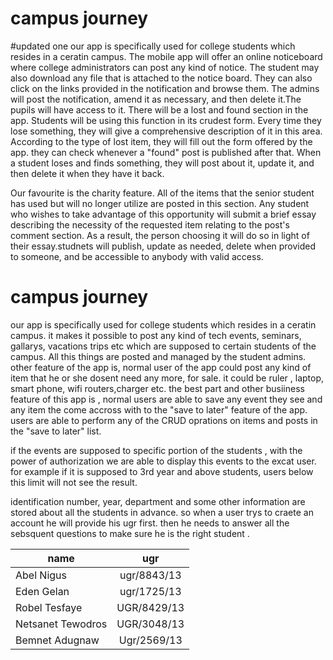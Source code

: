 
# campus journey 
#updated one
our app is specifically used for college students which resides in a ceratin campus. 
The mobile app will offer an online noticeboard where college administrators can post any kind of notice. The student may also download any file that is attached to the notice board. They can also click on the links provided in the notification and browse them. The admins will post the notification, amend it as necessary, and then delete it.The pupils will have access to it.
There will be a lost and found section in the app. Students will be using this function in its crudest form. Every time they lose something, they will give a comprehensive description of it in this area. According to the type of lost item, they will fill out the form offered by the app. they can check whenever a "found" post is published after that. When a student loses and finds something, they will post about it, update it, and then delete it when they have it back.

Our favourite is the charity feature. All of the items that the senior student has used but will no longer utilize are posted in this section. Any student who wishes to take advantage of this opportunity will submit a brief essay describing the necessity of the requested item relating to the post's comment section. As a result, the person choosing it will do so in light of their essay.studnets will publish, update as needed, delete when provided to someone, and be accessible to anybody with valid access.









# campus journey 
our app is specifically used for college students which resides in a ceratin campus. it makes it possible to post any kind of tech events, seminars, gallarys, vacations trips etc which are supposed to certain students of the campus. All this things are posted and managed by the student admins. other feature of the app is, normal user of the app could post any kind of item that he or she dosent need any more, for sale. it could be ruler , laptop, smart phone, wifi routers,charger etc. the best part and other busiiness feature of this app is , normal users are able to save any event they see and any item the come accross with to the "save to later" feature of the app. users are able to perform any of the CRUD oprations on items and posts in the "save to later" list. 

if the events are supposed to specific portion of the students , with the power of authorization we are able to display this events to the excat  user.  for example if it is supposed to 3rd year and above students, users below this limit will not see the result.

identification number, year, department and some other information are stored about all the students in advance. so when a user trys to craete an account he will provide his ugr first. then he needs to answer all the sebsquent questions to make sure he is the right student .

|name| ugr| 
| -------- | :-------:|
| Abel Nigus     | ugr/8843/13   |
|Eden Gelan     |  ugr/1725/13  |
|Robel Tesfaye | UGR/8429/13  |
| Netsanet Tewodros   | UGR/3048/13   |
|Bemnet Adugnaw | Ugr/2569/13  |
